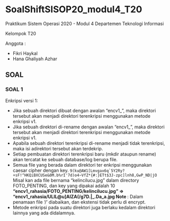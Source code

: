 # SoalShiftSISOP20_modul4_T20

Praktikum Sistem Operasi 2020 - Modul 4
Departemen Teknologi Informasi

Kelompok T20

Anggota :

- Fikri Haykal
- Hana Ghaliyah Azhar

## SOAL
### SOAL 1
Enkripsi versi 1:
- Jika sebuah direktori dibuat dengan awalan “encv1_”, maka direktori tersebut akan menjadi direktori terenkripsi menggunakan metode enkripsi v1.
- Jika sebuah direktori di-rename dengan awalan “encv1_”, maka direktori tersebut akan menjadi direktori terenkripsi menggunakan metode enkripsi v1.
- Apabila sebuah direktori terenkripsi di-rename menjadi tidak terenkripsi, maka isi adirektori tersebut akan terdekrip.
- Setiap pembuatan direktori terenkripsi baru (mkdir ataupun rename) akan tercatat ke sebuah database/log berupa file.
- Semua file yang berada dalam direktori ter enkripsi menggunakan caesar cipher dengan key.
```9(ku@AW1[Lmvgax6q`5Y2Ry?+sF!^HKQiBXCUSe&0M.b%rI'7d)o4~VfZ*{#:}ETt$3J-zpc]lnh8,GwP_ND|jO```
Misal kan ada file bernama “kelincilucu.jpg” dalam directory FOTO_PENTING, dan key yang dipakai adalah 10
<b> “encv1_rahasia/FOTO_PENTING/kelincilucu.jpg” => </b> 
<b> “encv1_rahasia/ULlL@u]AlZA(/g7D.|_.Da_a.jpg </b>
<b> Note </b>: Dalam penamaan file ‘/’ diabaikan, dan ekstensi tidak perlu di encrypt.
- Metode enkripsi pada suatu direktori juga berlaku kedalam direktori lainnya yang ada didalamnya.
